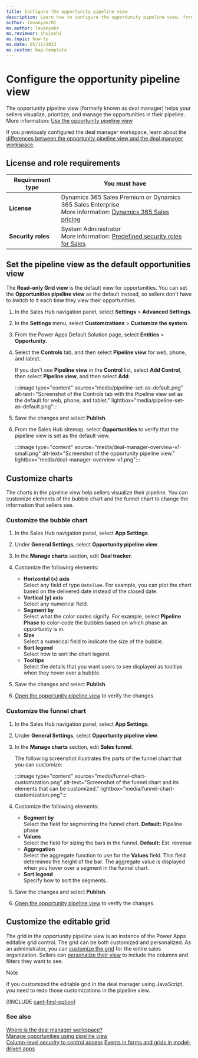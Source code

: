 ```yaml
---
title: Configure the opportunity pipeline view
description: Learn how to configure the opportunity pipeline view, formerly known as deal manager, to help sellers visualize their pipeline and manage opportunities better.
author: lavanyakr01
ms.author: lavanyakr
ms.reviewer: shujoshi
ms.topic: how-to 
ms.date: 05/11/2023
ms.custom: bap-template 
---
```


# Configure the opportunity pipeline view

The opportunity pipeline view (formerly known as deal manager) helps your sellers visualize, prioritize, and manage the opportunities in their pipeline. More information: [Use the opportunity pipeline view](use-opportunity-pipeline-view.md)

If you previously configured the deal manager workspace, learn about the [differences between the opportunity pipeline view and the deal manager workspace](faq-sales.yml#are-there-any-differences-between-the-opportunity-pipeline-view-and-the-deal-manager-workspace).

## License and role requirements

| Requirement type | You must have |  
|-----------------------|---------|
| **License** | Dynamics 365 Sales Premium or Dynamics 365 Sales Enterprise<br>More information: [Dynamics 365 Sales pricing](https://dynamics.microsoft.com/sales/pricing/) |
| **Security roles** | System Administrator<br> More information: [Predefined security roles for Sales](security-roles-for-sales.md) |

## Set the pipeline view as the default opportunities view

The **Read-only Grid view** is the default view for opportunities. You can set the **Opportunities pipeline view** as the default instead, so sellers don't have to switch to it each time they view their opportunities.  

1. In the Sales Hub navigation panel, select **Settings** > **Advanced Settings**.
1. In the **Settings** menu, select **Customizations** > **Customize the system**.
1. From the Power Apps Default Solution page, select **Entities** > **Opportunity**.
1. Select the **Controls** tab, and then select **Pipeline view** for web, phone, and tablet.

    If you don't see **Pipeline view** in the **Control** list, select **Add Control**, then select **Pipeline view**, and then select **Add**.

   :::image type="content" source="media/pipeline-set-as-default.png" alt-text="Screenshot of the Controls tab with the Pipeline view set as the default for web, phone, and tablet." lightbox="media/pipeline-set-as-default.png":::

1. Save the changes and select **Publish**.
1. From the Sales Hub sitemap, select **Opportunities** to verify that the pipeline view is set as the default view.

    :::image type="content" source="media/deal-manager-overview-v1-small.png" alt-text="Screenshot of the opportunity pipeline view." lightbox="media/deal-manager-overview-v1.png":::

## Customize charts

The charts in the pipeline view help sellers visualize their pipeline. You can customize elements of the bubble chart and the funnel chart to change the information that sellers see.  

### Customize the bubble chart

1. In the Sales Hub navigation panel, select **App Settings**.
1. Under **General Settings**, select **Opportunity pipeline view**.
1. In the **Manage charts** section, edit **Deal tracker**.
1. Customize the following elements:
    - **Horizontal (x) axis**  
      Select any field of type `DateTime`. For example, you can plot the chart based on the delivered date instead of the closed date.  
    - **Vertical (y) axis**  
      Select any numerical field.
    - **Segment by**  
        Select what the color codes signify. For example, select **Pipeline Phase** to color-code the bubbles based on which phase an opportunity is in.
    - **Size**  
        Select a numerical field to indicate the size of the bubble.
    - **Sort legend**  
        Select how to sort the chart legend.
    - **Tooltips**  
        Select the details that you want users to see displayed as tooltips when they hover over a bubble.  

1. Save the changes and select **Publish**.
1. [Open the opportunity pipeline view](use-opportunity-pipeline-view.md#open-the-opportunity-pipeline-view) to verify the changes.

### Customize the funnel chart

1. In the Sales Hub navigation panel, select **App Settings**.
1. Under **General Settings**, select **Opportunity pipeline view**.
1. In the **Manage charts** section, edit **Sales funnel**.

    The following screenshot illustrates the parts of the funnel chart that you can customize:

    :::image type="content" source="media/funnel-chart-customization.png" alt-text="Screenshot of the funnel chart and its elements that can be customized." lightbox="media/funnel-chart-customization.png":::

1. Customize the following elements:
    - **Segment by**  
      Select the field for segmenting the funnel chart. **Default:** Pipeline phase  
    - **Values**  
      Select the field for sizing the bars in the funnel. **Default:** Est. revenue  
    - **Aggregation**  
        Select the aggregate function to use for the **Values** field. This field determines the height of the bar. The aggregate value is displayed when you hover over a segment in the funnel chart.
    - **Sort legend**  
        Specify how to sort the segments.

1. Save the changes and select **Publish**.
1. [Open the opportunity pipeline view](use-opportunity-pipeline-view.md#open-the-opportunity-pipeline-view) to verify the changes.

## Customize the editable grid

The grid in the opportunity pipeline view is an instance of the Power Apps editable grid control. The grid can be both customized and personalized. As an administrator, you can [customize the grid](/power-apps/developer/component-framework/customize-editable-grid-control) for the entire sales organization. Sellers can [personalize their view](personalize-pipeline-view.md#what-can-you-personalize) to include the columns and filters they want to see.  

> [!NOTE]
> If you customized the editable grid in the deal manager using JavaScript, you need to redo those customizations in the pipeline view.

[!INCLUDE [cant-find-option](../includes/cant-find-option.md)]

### See also

[Where is the deal manager workspace?](faq-sales.yml#where-is-the-deal-manager-workspace)  
[Manage opportunities using pipeline view](use-opportunity-pipeline-view.md)  
[Column-level security to control access](/power-platform/admin/field-level-security)
[Events in forms and grids in model-driven apps](/power-apps/developer/model-driven-apps/clientapi/events-forms-grids)
